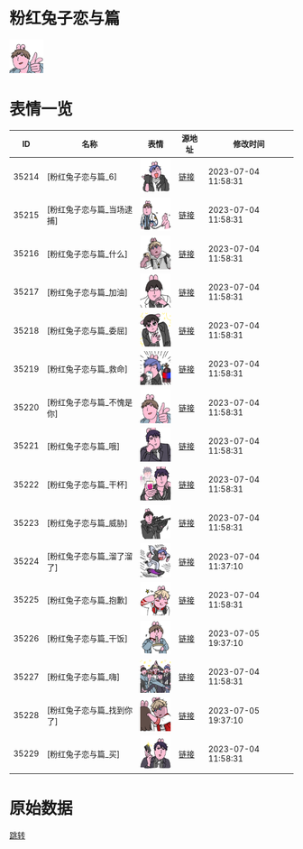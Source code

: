 # 粉红兔子恋与篇

<img src="./cover.png" height="60" alt="cover" />

# 表情一览

|ID|名称|表情|源地址|修改时间|
|----|----|----|----|----|
|35214|[粉红兔子恋与篇_6]|<img src="./pic/035214_%5B粉红兔子恋与篇_6%5D.png" height="60" alt="6"/>|[链接](https://i0.hdslb.com/bfs/garb/item/61f9ced5da9ee829059d423ec66901523e4091b3.png)|2023-07-04 11:58:31|
|35215|[粉红兔子恋与篇_当场逮捕]|<img src="./pic/035215_%5B粉红兔子恋与篇_当场逮捕%5D.png" height="60" alt="当场逮捕"/>|[链接](https://i0.hdslb.com/bfs/garb/item/4f25a236a2f557c6b53ca556007436c9546a7334.png)|2023-07-04 11:58:31|
|35216|[粉红兔子恋与篇_什么]|<img src="./pic/035216_%5B粉红兔子恋与篇_什么%5D.png" height="60" alt="什么"/>|[链接](https://i0.hdslb.com/bfs/garb/item/e3d09bb932c65fa8af5ddb0cc06affede3680f99.png)|2023-07-04 11:58:31|
|35217|[粉红兔子恋与篇_加油]|<img src="./pic/035217_%5B粉红兔子恋与篇_加油%5D.png" height="60" alt="加油"/>|[链接](https://i0.hdslb.com/bfs/garb/item/4e688dfc54e6d4c7226d1cde91a33c94ab0a741d.png)|2023-07-04 11:58:31|
|35218|[粉红兔子恋与篇_委屈]|<img src="./pic/035218_%5B粉红兔子恋与篇_委屈%5D.png" height="60" alt="委屈"/>|[链接](https://i0.hdslb.com/bfs/garb/item/6db4271c42c27f2d0dd0b7dc72fbfc6985c794f0.png)|2023-07-04 11:58:31|
|35219|[粉红兔子恋与篇_救命]|<img src="./pic/035219_%5B粉红兔子恋与篇_救命%5D.png" height="60" alt="救命"/>|[链接](https://i0.hdslb.com/bfs/garb/item/44fd86edc2728a8af95c5385b0c56c8b9023c6a9.png)|2023-07-04 11:58:31|
|35220|[粉红兔子恋与篇_不愧是你]|<img src="./pic/035220_%5B粉红兔子恋与篇_不愧是你%5D.png" height="60" alt="不愧是你"/>|[链接](https://i0.hdslb.com/bfs/garb/item/fb5e3a5160a060291f4c33f0ae935186f355b785.png)|2023-07-04 11:58:31|
|35221|[粉红兔子恋与篇_哦]|<img src="./pic/035221_%5B粉红兔子恋与篇_哦%5D.png" height="60" alt="哦"/>|[链接](https://i0.hdslb.com/bfs/garb/item/831533a2249f2e9ab76b100b3d79ca2504b76bb2.png)|2023-07-04 11:58:31|
|35222|[粉红兔子恋与篇_干杯]|<img src="./pic/035222_%5B粉红兔子恋与篇_干杯%5D.png" height="60" alt="干杯"/>|[链接](https://i0.hdslb.com/bfs/garb/item/640752c553ca787d54060b7bafe5fce14e671d6d.png)|2023-07-04 11:58:31|
|35223|[粉红兔子恋与篇_威胁]|<img src="./pic/035223_%5B粉红兔子恋与篇_威胁%5D.png" height="60" alt="威胁"/>|[链接](https://i0.hdslb.com/bfs/garb/item/ed83e0644bcb4408d9a662a5352e1855576f9246.png)|2023-07-04 11:58:31|
|35224|[粉红兔子恋与篇_溜了溜了]|<img src="./pic/035224_%5B粉红兔子恋与篇_溜了溜了%5D.png" height="60" alt="溜了溜了"/>|[链接](https://i0.hdslb.com/bfs/garb/item/a64f30ed66cbc0b34a307e58d5fb154eb81b1e52.png)|2023-07-04 11:37:10|
|35225|[粉红兔子恋与篇_抱歉]|<img src="./pic/035225_%5B粉红兔子恋与篇_抱歉%5D.png" height="60" alt="抱歉"/>|[链接](https://i0.hdslb.com/bfs/garb/item/b28fd556436b4ef454398a71480dc8b1b55fa0ac.png)|2023-07-04 11:58:31|
|35226|[粉红兔子恋与篇_干饭]|<img src="./pic/035226_%5B粉红兔子恋与篇_干饭%5D.png" height="60" alt="干饭"/>|[链接](https://i0.hdslb.com/bfs/garb/item/199ca41e378f4270c6c16d0468ae17f47f66f429.png)|2023-07-05 19:37:10|
|35227|[粉红兔子恋与篇_嗨]|<img src="./pic/035227_%5B粉红兔子恋与篇_嗨%5D.png" height="60" alt="嗨"/>|[链接](https://i0.hdslb.com/bfs/garb/item/7dcbc59b332159c1eb3d2a266b628961e2cb02f7.png)|2023-07-04 11:58:31|
|35228|[粉红兔子恋与篇_找到你了]|<img src="./pic/035228_%5B粉红兔子恋与篇_找到你了%5D.png" height="60" alt="找到你了"/>|[链接](https://i0.hdslb.com/bfs/garb/item/4dae8606e362e299cb2bf2477c12c5348e62ac6f.png)|2023-07-05 19:37:10|
|35229|[粉红兔子恋与篇_买]|<img src="./pic/035229_%5B粉红兔子恋与篇_买%5D.png" height="60" alt="买"/>|[链接](https://i0.hdslb.com/bfs/garb/item/c62e41e135d1d5941fe08033e6b28342e12cb750.png)|2023-07-04 11:58:31|

# 原始数据

[跳转](./raw.json)

